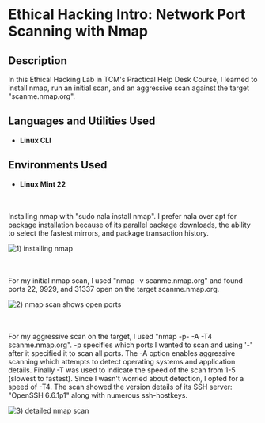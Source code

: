 # Ethical Hacking Intro: Network Port Scanning with Nmap

<h2>Description</h2>
In this Ethical Hacking Lab in TCM's Practical Help Desk Course, I learned to install nmap, run an initial scan, and an aggressive scan against the target "scanme.nmap.org".
<br />


<h2>Languages and Utilities Used</h2>

- <b>Linux CLI</b> 

<h2>Environments Used </h2>

- <b>Linux Mint 22</b> 

<br />
<br />
Installing nmap with "sudo nala install nmap". I prefer nala over apt for package installation because of its parallel package downloads, the ability to select the fastest mirrors, and package transaction history.

![1) installing nmap](https://github.com/user-attachments/assets/64fa4a96-d25b-4fe3-9ed8-7a258e14b7c5)

<br />
<br />
For my initial nmap scan, I used "nmap -v scanme.nmap.org" and found ports 22, 9929, and 31337 open on the target scanme.nmap.org.

![2) nmap scan shows open ports](https://github.com/user-attachments/assets/e1662cbf-d6f9-4c73-97e0-84df2a759a31)

<br />
<br />
For my aggressive scan on the target, I used "nmap -p- -A -T4 scanme.nmap.org".
-p specifies which ports I wanted to scan and using '-' after it specified it to scan all ports.
The -A option enables aggressive scanning which attempts to detect operating systems and application details.
Finally -T was used to indicate the speed of the scan from 1-5  (slowest to fastest). Since I wasn't worried about detection, I opted for a speed of -T4.
The scan showed the version details of its SSH server: "OpenSSH 6.6.1p1" along with numerous ssh-hostkeys. 

![3) detailed nmap scan ](https://github.com/user-attachments/assets/1e0fc106-4919-4fed-a896-63837519b5a6)

<br />
<br />

